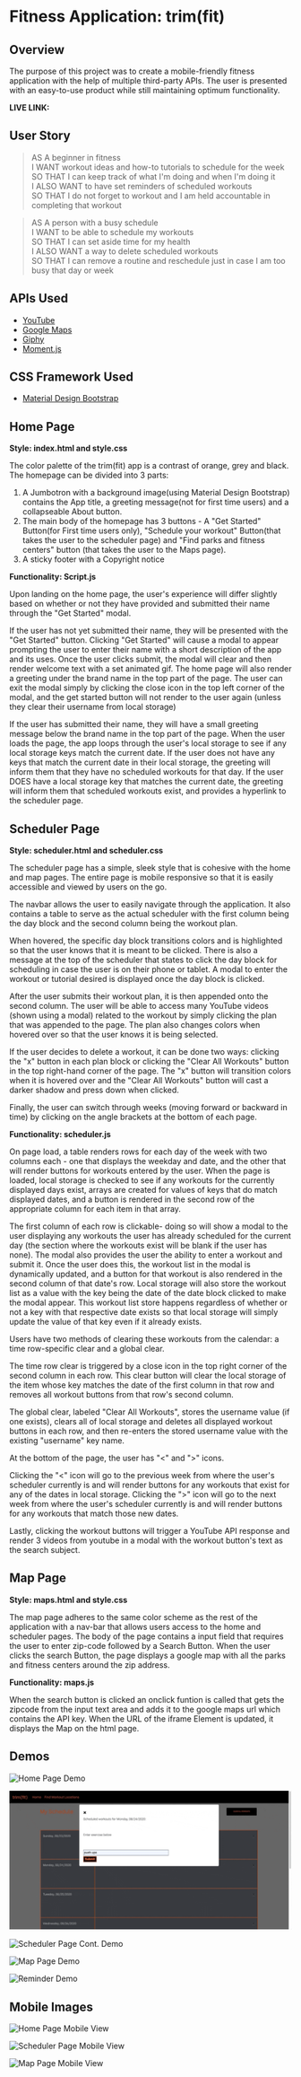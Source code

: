 # Fitness Application: trim(fit)

## Overview ##

The purpose of this project was to create a mobile-friendly fitness application with the help of multiple third-party APIs. The user is presented with an easy-to-use product while still maintaining optimum functionality. 

**LIVE LINK:**

## User Story ##

>AS A beginner in fitness  
I WANT workout ideas and how-to tutorials to schedule for the week <br />
SO THAT I can keep track of what I'm doing and when I'm doing it <br />
I ALSO WANT to have set reminders of scheduled workouts <br />
SO THAT I do not forget to workout and I am held accountable in completing that workout

>AS A person with a busy schedule <br />
I WANT to be able to schedule my workouts <br />
SO THAT I can set aside time for my health <br />
I ALSO WANT a way to delete scheduled workouts <br />
SO THAT I can remove a routine and reschedule just in case I am too busy that day or week

## APIs Used ##

* [YouTube](https://developers.google.com/youtube/v3)
* [Google Maps](https://cloud.google.com/maps-platform/?utm_source=google&utm_medium=cpc&utm_campaign=FY18-Q2-global-demandgen-paidsearchonnetworkhouseads-cs-maps_contactsal_saf&utm_content=text-ad-none-none-DEV_c-CRE_289918047742-ADGP_Hybrid+%7C+AW+SEM+%7C+BKWS+~+Google+Maps-KWID_43700036076725534-kwd-21146297871-userloc_9061130&utm_term=KW_%2Bgoogle%20%2Bmaps-ST_%2Bgoogle+%2Bmaps&gclid=Cj0KCQjwhIP6BRCMARIsALu9LflbTJufz_6CLAk6UOvLePUH_2gYGbyMz7GULPWiwbFapXGnFjBVmV0aAkytEALw_wcB)
* [Giphy](https://developers.giphy.com/)
* [Moment.js](https://momentjs.com/)

## CSS Framework Used ##

* [Material Design Bootstrap](https://mdbootstrap.com/docs/jquery/)


## Home Page ##

**Style: index.html and style.css**

The color palette of the trim(fit) app is a contrast of orange, grey and black. 
The homepage can be divided into 3 parts:
1. A Jumbotron with a background image(using Material Design Bootstrap) contains the App title, a greeting message(not for first time users) and a collapseable About button.
2. The main body of the homepage has 3 buttons - A "Get Started" Button(for First time users only), "Schedule your workout" Button(that takes the user to the scheduler page) and "Find parks and fitness centers" button (that takes the user to the Maps page).
3. A sticky footer with a Copyright notice

**Functionality: Script.js** 

Upon landing on the home page, the user's experience will differ slightly based on whether or not they have provided and submitted their name through the "Get Started" modal.

If the user has not yet submitted their name, they will be presented with the "Get Started" button. Clicking "Get Started" will cause a modal to appear prompting the user to enter their name with a short description of the app and its uses. Once the user clicks submit, the modal will clear and then render welcome text with a set animated gif. The home page will also render a greeting under the brand name in the top part of the page. The user can exit the modal simply by clicking the close icon in the top left corner of the modal, and the get started button will not render to the user again (unless they clear their username from local storage)

If the user has submitted their name, they will have a small greeting message below the brand name in the top part of the page. When the user loads the page, the app loops through the user's local storage to see if any local storage keys match the current date. If the user does not have any keys that match the current date in their local storage, the greeting will inform them that they have no scheduled workouts for that day. If the user DOES have a local storage key that matches the current date, the greeting will inform them that scheduled workouts exist, and provides a hyperlink to the scheduler page.

## Scheduler Page ##

**Style: scheduler.html and scheduler.css**

The scheduler page has a simple, sleek style that is cohesive with the home and map pages. The entire page is mobile responsive so that it is easily accessible and viewed by users on the go. 

The navbar allows the user to easily navigate through the application. It also contains a table to serve as the actual scheduler with the first column being the day block and the second column being the workout plan. 

When hovered, the specific day block transitions colors and is highlighted so that the user knows that it is meant to be clicked. There is also a message at the top of the scheduler that states to click the day block for scheduling in case the user is on their phone or tablet. A modal to enter the workout or tutorial desired is displayed once the day block is clicked. 

After the user submits their workout plan, it is then appended onto the second column. The user will be able to access many YouTube videos (shown using a modal) related to the workout by simply clicking the plan that was appended to the page. The plan also changes colors when hovered over so that the user knows it is being selected.

If the user decides to delete a workout, it can be done two ways: clicking the "x" button in each plan block or clicking the "Clear All Workouts" button in the top right-hand corner of the page. The "x" button will transition colors when it is hovered over and the "Clear All Workouts" button will cast a darker shadow and press down when clicked. 

Finally, the user can switch through weeks (moving forward or backward in time) by clicking on the angle brackets at the bottom of each page. 



**Functionality: scheduler.js**

On page load, a table renders rows for each day of the week with two columns each - one that displays the weekday and date, and the other that will render buttons for workouts entered by the user. When the page is loaded, local storage is checked to see if any workouts for the currently displayed days exist, arrays are created for values of keys that do match displayed dates, and a button is rendered in the second row of the appropriate column for each item in that array.

The first column of each row is clickable- doing so will show a modal to the user displaying any workouts the user has already scheduled for the current day (the section where the workouts exist will be blank if the user has none). The modal also provides the user the ability to enter a workout and submit it. Once the user does this, the workout list in the modal is dynamically updated, and a button for that workout is also rendered in the second column of that date's row. Local storage will also store the workout list as a value with the key being the date of the date block clicked to make the modal appear. This workout list store happens regardless of whether or not a key with that respective date exists so that local storage will simply update the value of that key even if it already exists.

Users have two methods of clearing these workouts from the calendar: a time row-specific clear and a global clear. 

The time row clear is triggered by a close icon in the top right corner of the second column in each row. This clear button will clear the local storage of the item whose key matches the date of the first column in that row and removes all workout buttons from that row's second column.

The global clear, labeled "Clear All Workouts", stores the username value (if one exists), clears all of local storage and deletes all displayed workout buttons in each row, and then re-enters the stored username value with the existing "username" key name.

At the bottom of the page, the user has "<" and ">" icons. 

Clicking the "<" icon will go to the previous week from where the user's scheduler currently is and will render buttons for any workouts that exist for any of the dates in local storage. Clicking the ">" icon will go to the next week from where the user's scheduler currently is and will render buttons for any workouts that match those new dates.

Lastly, clicking the workout buttons will trigger a YouTube API response and render 3 videos from youtube in a modal with the workout button's text as the search subject.

## Map Page ##

**Style: maps.html and style.css**

The map page adheres to the same color scheme as the rest of the application with a nav-bar that allows users access to the home and scheduler pages. The body of the page contains a input field that requires the user to enter zip-code followed by a Search Button.
When the user clicks the search Button, the page displays a google map with all the parks and fitness centers around the zip address.

**Functionality: maps.js**

When the search button is clicked an onclick funtion is called that gets the zipcode from the input text area and adds it to the google maps url which contains the API key.
When the URL of the iframe Element is updated, it displays the Map on the html page. 


## Demos ##

![Home Page Demo](Demo/HomePageDemo_Trim(fit).gif)

![Scheduler Page Demo](Demo/SchedulerPageDemo.gif)

![Scheduler Page Cont. Demo](Demo/SchedContDemo.gif)

![Map Page Demo](Demos/MapsDemo.gif)

![Reminder Demo](Demos/ReminderDemo.gif)

## Mobile Images ##

![Home Page Mobile View](Demos/TrimFit.png)

![Scheduler Page Mobile View](Demos/Sched_Mobile.png)

![Map Page Mobile View](Demos/Maps_Demo.png)

